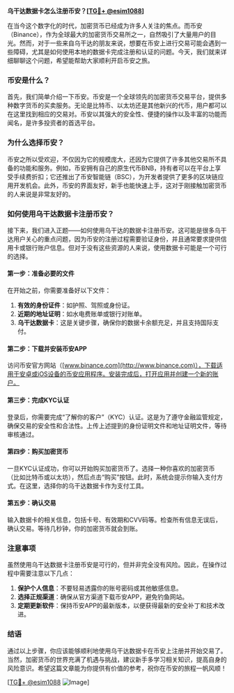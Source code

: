 **乌干达数据卡怎么注册币安？[[TG💪+ @esim1088](https://t.me/s/esim1088)]**

在当今这个数字化的时代，加密货币已经成为许多人关注的焦点。而币安（Binance），作为全球最大的加密货币交易所之一，自然吸引了大量用户的目光。然而，对于一些来自乌干达的朋友来说，想要在币安上进行交易可能会遇到一些障碍，尤其是如何使用本地的数据卡完成注册和认证的问题。今天，我们就来详细聊聊这个问题，希望能帮助大家顺利开启币安之旅。

### 币安是什么？

首先，我们简单介绍一下币安。币安是一个全球领先的加密货币交易平台，提供多种数字货币的买卖服务。无论是比特币、以太坊还是其他新兴的代币，用户都可以在这里找到相应的交易对。币安以其强大的安全性、便捷的操作以及丰富的功能而闻名，是许多投资者的首选平台。

### 为什么选择币安？

币安之所以受欢迎，不仅因为它的规模庞大，还因为它提供了许多其他交易所不具备的功能和服务。例如，币安拥有自己的原生代币BNB，持有者可以在平台上享受手续费折扣；它还推出了币安智能链（BSC），为开发者提供了更多的区块链应用开发机会。此外，币安的界面友好，新手也能快速上手，这对于刚接触加密货币的人来说是非常友好的。

### 如何使用乌干达数据卡注册币安？

接下来，我们进入正题——如何使用乌干达的数据卡注册币安。这可能是很多乌干达用户关心的重点问题，因为币安的注册过程需要验证身份，并且通常要求提供信用卡或银行账户信息。但对于没有这些资源的人来说，使用数据卡可能是一个可行的选择。

#### 第一步：准备必要的文件

在开始之前，你需要准备好以下文件：

1. **有效的身份证件**：如护照、驾照或身份证。
2. **近期的地址证明**：如水电费账单或银行对账单。
3. **乌干达数据卡**：这是关键步骤，确保你的数据卡余额充足，并且支持国际支付。

#### 第二步：下载并安装币安APP

访问币安官方网站（[www.binance.com](http://www.binance.com)），下载适用于安卓或iOS设备的币安应用程序。安装完成后，打开应用并创建一个新的账户。

#### 第三步：完成KYC认证

登录后，你需要完成“了解你的客户”（KYC）认证。这是为了遵守金融监管规定，确保交易的安全性和合法性。上传上述提到的身份证明文件和地址证明文件，等待审核通过。

#### 第四步：购买加密货币

一旦KYC认证成功，你可以开始购买加密货币了。选择一种你喜欢的加密货币（比如比特币或以太坊），然后点击“购买”按钮。此时，系统会提示你输入支付方式。在这里，选择你的乌干达数据卡作为支付工具。

#### 第五步：确认交易

输入数据卡的相关信息，包括卡号、有效期和CVV码等。检查所有信息无误后，确认交易。等待几秒钟，你的加密货币就会到账。

### 注意事项

虽然使用乌干达数据卡注册币安是可行的，但并非完全没有风险。因此，在操作过程中需要注意以下几点：

1. **保护个人信息**：不要轻易透露你的账号密码或其他敏感信息。
2. **选择正规渠道**：确保从官方渠道下载币安APP，避免钓鱼网站。
3. **定期更新软件**：保持币安APP的最新版本，以便获得最新的安全补丁和技术改进。

### 结语

通过以上步骤，你应该能够顺利地使用乌干达数据卡在币安上注册并开始交易了。当然，加密货币的世界充满了机遇与挑战，建议新手多学习相关知识，提高自身的风险意识。希望这篇文章能为你提供有价值的参考，祝你在币安的旅程一帆风顺！

[[TG💪+ @esim1088](https://t.me/s/esim1088) ![Image](https://i.postimg.cc/4NQfJmqS/Snipaste-2025-05-13-00-14-12.png)]